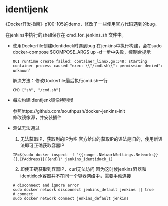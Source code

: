 # identijenk

《Docker开发指南》p100-105的demo，修改了一些使用官方代码遇到的bug。

在jenkins中执行的shell保存在 cmd_for_jenkins.sh 文件中。


- 使用Dockerfile创建identidock时遇到bug
  在jenkins中执行构建，会在sudo docker-compose $COMPOSE_ARGS up -d一步中失败，控制台提示
  ```
  OCI runtime create failed: container_linux.go:348: starting container process caused "exec: \\"/cmd.sh\\": permission denied": unknown'
  ```
  解决方法：修改Dockerfile最后执行cmd.sh一行
  ```
  CMD ["sh", "/cmd.sh"]
  ```

- 每次构建identijenk镜像特别慢 

  参照https://github.com/southpush/docker-jenkins-init  
  修改镜像源，并安装插件


- 测试无法通过
  1. 无法获取IP，获取到的IP为空
    官方给出的获取IP的语法是旧的，使用新语法即可正确获取容器IP
    ```
    IP=$(sudo docker inspect -f '{{range .NetworkSettings.Networks}}{{.IPAddress}}{{end}}' jenkins_identidock_1)
    ```
  2. 即使正确获取到容器IP，curl无法访问
    因为这时候jenkins容器和identidock容器并不在同一个容器网络中，需要手动连接
    ```
    # disconnect and ignore error
    sudo docker network disconnect jenkins_default jenkins || true
    # connect
    sudo docker network connect jenkins_default jenkins
    ```
